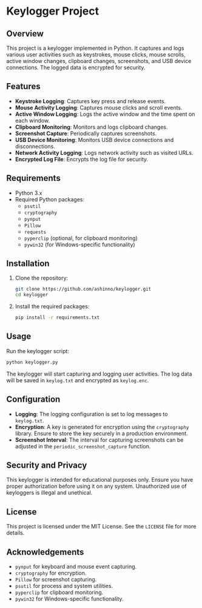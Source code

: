 # Keylogger Project

## Overview

This project is a keylogger implemented in Python. It captures and logs various user activities such as keystrokes, mouse clicks, mouse scrolls, active window changes, clipboard changes, screenshots, and USB device connections. The logged data is encrypted for security.

## Features

- **Keystroke Logging**: Captures key press and release events.
- **Mouse Activity Logging**: Captures mouse clicks and scroll events.
- **Active Window Logging**: Logs the active window and the time spent on each window.
- **Clipboard Monitoring**: Monitors and logs clipboard changes.
- **Screenshot Capture**: Periodically captures screenshots.
- **USB Device Monitoring**: Monitors USB device connections and disconnections.
- **Network Activity Logging**: Logs network activity such as visited URLs.
- **Encrypted Log File**: Encrypts the log file for security.

## Requirements

- Python 3.x
- Required Python packages:
  - `psutil`
  - `cryptography`
  - `pynput`
  - `Pillow`
  - `requests`
  - `pyperclip` (optional, for clipboard monitoring)
  - `pywin32` (for Windows-specific functionality)

## Installation

1. Clone the repository:
   ```sh
   git clone https://github.com/ashinno/keylogger.git
   cd keylogger
   ```

2. Install the required packages:
   ```sh
   pip install -r requirements.txt
   ```

## Usage

Run the keylogger script:
```sh
python keylogger.py
```

The keylogger will start capturing and logging user activities. The log data will be saved in `keylog.txt` and encrypted as `keylog.enc`.

## Configuration

- **Logging**: The logging configuration is set to log messages to `keylog.txt`.
- **Encryption**: A key is generated for encryption using the `cryptography` library. Ensure to store the key securely in a production environment.
- **Screenshot Interval**: The interval for capturing screenshots can be adjusted in the `periodic_screenshot_capture` function.

## Security and Privacy

This keylogger is intended for educational purposes only. Ensure you have proper authorization before using it on any system. Unauthorized use of keyloggers is illegal and unethical.

## License

This project is licensed under the MIT License. See the `LICENSE` file for more details.

## Acknowledgements

- `pynput` for keyboard and mouse event capturing.
- `cryptography` for encryption.
- `Pillow` for screenshot capturing.
- `psutil` for process and system utilities.
- `pyperclip` for clipboard monitoring.
- `pywin32` for Windows-specific functionality.